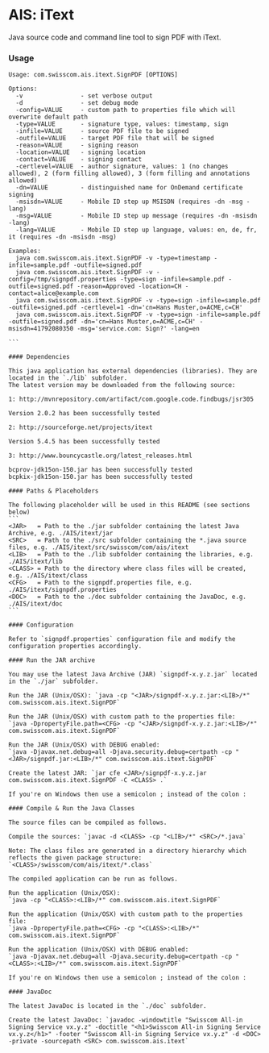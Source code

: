 AIS: iText
============

Java source code and command line tool to sign PDF with iText.

### Usage

````
Usage: com.swisscom.ais.itext.SignPDF [OPTIONS]

Options:
  -v                - set verbose output
  -d                - set debug mode
  -config=VALUE     - custom path to properties file which will overwrite default path
  -type=VALUE       - signature type, values: timestamp, sign
  -infile=VALUE     - source PDF file to be signed
  -outfile=VALUE    - target PDF file that will be signed
  -reason=VALUE     - signing reason
  -location=VALUE   - signing location
  -contact=VALUE    - signing contact
  -certlevel=VALUE  - author signature, values: 1 (no changes allowed), 2 (form filling allowed), 3 (form filling and annotations allowed)
  -dn=VALUE         - distinguished name for OnDemand certificate signing
  -msisdn=VALUE     - Mobile ID step up MSISDN (requires -dn -msg -lang)
  -msg=VALUE        - Mobile ID step up message (requires -dn -msisdn -lang)
  -lang=VALUE       - Mobile ID step up language, values: en, de, fr, it (requires -dn -msisdn -msg)

Examples:
  java com.swisscom.ais.itext.SignPDF -v -type=timestamp -infile=sample.pdf -outfile=signed.pdf
  java com.swisscom.ais.itext.SignPDF -v -config=/tmp/signpdf.properties -type=sign -infile=sample.pdf -outfile=signed.pdf -reason=Approved -location=CH -contact=alice@example.com
  java com.swisscom.ais.itext.SignPDF -v -type=sign -infile=sample.pdf -outfile=signed.pdf -certlevel=1 -dn='cn=Hans Muster,o=ACME,c=CH'
  java com.swisscom.ais.itext.SignPDF -v -type=sign -infile=sample.pdf -outfile=signed.pdf -dn='cn=Hans Muster,o=ACME,c=CH' -msisdn=41792080350 -msg='service.com: Sign?' -lang=en

```

#### Dependencies

This java application has external dependencies (libraries). They are located in the `./lib` subfolder.
The latest version may be downloaded from the following source:

1: http://mvnrepository.com/artifact/com.google.code.findbugs/jsr305

Version 2.0.2 has been successfully tested

2: http://sourceforge.net/projects/itext

Version 5.4.5 has been successfully tested

3: http://www.bouncycastle.org/latest_releases.html

bcprov-jdk15on-150.jar has been successfully tested
bcpkix-jdk15on-150.jar has been successfully tested

#### Paths & Placeholders

The following placeholder will be used in this README (see sections below)
```
<JAR>   = Path to the ./jar subfolder containing the latest Java Archive, e.g. ./AIS/itext/jar
<SRC>   = Path to the ./src subfolder containing the *.java source files, e.g. ./AIS/itext/src/swisscom/com/ais/itext
<LIB>   = Path to the ./lib subfolder containing the libraries, e.g. ./AIS/itext/lib
<CLASS> = Path to the directory where class files will be created, e.g. ./AIS/itext/class
<CFG>   = Path to the signpdf.properties file, e.g. ./AIS/itext/signpdf.properties
<DOC>   = Path to the ./doc subfolder containing the JavaDoc, e.g. ./AIS/itext/doc
```

#### Configuration

Refer to `signpdf.properties` configuration file and modify the configuration properties accordingly.

#### Run the JAR archive

You may use the latest Java Archive (JAR) `signpdf-x.y.z.jar` located in the `./jar` subfolder.

Run the JAR (Unix/OSX): `java -cp "<JAR>/signpdf-x.y.z.jar:<LIB>/*" com.swisscom.ais.itext.SignPDF`

Run the JAR (Unix/OSX) with custom path to the properties file:
`java -DpropertyFile.path=<CFG> -cp "<JAR>/signpdf-x.y.z.jar:<LIB>/*" com.swisscom.ais.itext.SignPDF`

Run the JAR (Unix/OSX) with DEBUG enabled:
`java -Djavax.net.debug=all -Djava.security.debug=certpath -cp "<JAR>/signpdf.jar:<LIB>/*" com.swisscom.ais.itext.SignPDF`

Create the latest JAR: `jar cfe <JAR>/signpdf-x.y.z.jar com.swisscom.ais.itext.SignPDF -C <CLASS> .`

If you're on Windows then use a semicolon ; instead of the colon : 

#### Compile & Run the Java Classes

The source files can be compiled as follows. 

Compile the sources: `javac -d <CLASS> -cp "<LIB>/*" <SRC>/*.java`

Note: The class files are generated in a directory hierarchy which reflects the given package structure: `<CLASS>/swisscom/com/ais/itext/*.class`

The compiled application can be run as follows.

Run the application (Unix/OSX):
`java -cp "<CLASS>:<LIB>/*" com.swisscom.ais.itext.SignPDF`

Run the application (Unix/OSX) with custom path to the properties file:
`java -DpropertyFile.path=<CFG> -cp "<CLASS>:<LIB>/*" com.swisscom.ais.itext.SignPDF`

Run the application (Unix/OSX) with DEBUG enabled:
`java -Djavax.net.debug=all -Djava.security.debug=certpath -cp "<CLASS>:<LIB>/*" com.swisscom.ais.itext.SignPDF`

If you're on Windows then use a semicolon ; instead of the colon : 

#### JavaDoc

The latest JavaDoc is located in the `./doc` subfolder.

Create the latest JavaDoc: `javadoc -windowtitle "Swisscom All-in Signing Service vx.y.z" -doctitle "<h1>Swisscom All-in Signing Service vx.y.z</h1>" -footer "Swisscom All-in Signing Service vx.y.z" -d <DOC> -private -sourcepath <SRC> com.swisscom.ais.itext`
